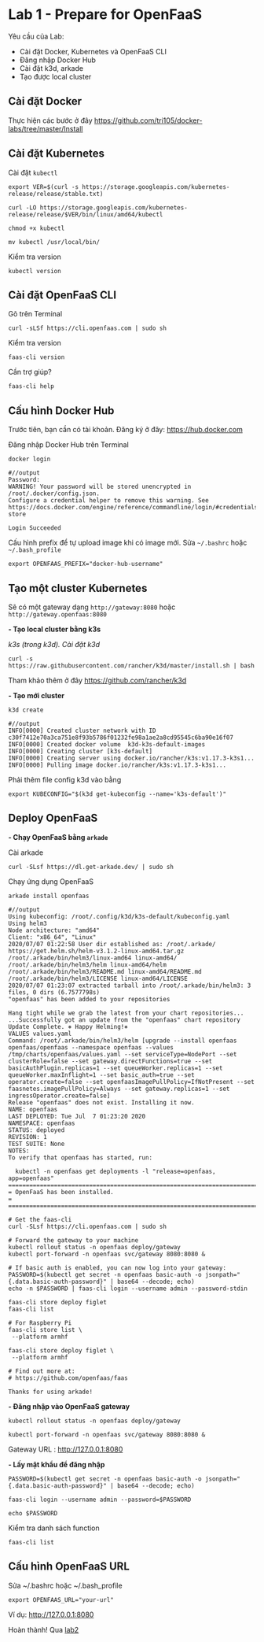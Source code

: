 # Lab 1 - Prepare for OpenFaaS

Yêu cầu của Lab:
- Cài đặt Docker, Kubernetes và OpenFaaS CLI
- Đăng nhập Docker Hub
- Cài đặt k3d, arkade
- Tạo được local cluster


## Cài đặt Docker

Thực hiện các bước ở đây https://github.com/tri105/docker-labs/tree/master/Install

## Cài đặt Kubernetes

Cài đặt `kubectl`

```
export VER=$(curl -s https://storage.googleapis.com/kubernetes-release/release/stable.txt)

curl -LO https://storage.googleapis.com/kubernetes-release/release/$VER/bin/linux/amd64/kubectl

chmod +x kubectl

mv kubectl /usr/local/bin/
```

Kiểm tra version

```
kubectl version
```

## Cài đặt OpenFaaS CLI

Gõ trên Terminal

```
curl -sLSf https://cli.openfaas.com | sudo sh
```

Kiểm tra version

```
faas-cli version
```

Cần trợ giúp?

```
faas-cli help
```

## Cấu hình Docker Hub

Trước tiên, bạn cần có tài khoản. Đăng ký ở đây: https://hub.docker.com

Đăng nhập Docker Hub trên Terminal

```
docker login

#//output
Password: 
WARNING! Your password will be stored unencrypted in /root/.docker/config.json.
Configure a credential helper to remove this warning. See
https://docs.docker.com/engine/reference/commandline/login/#credentials-store

Login Succeeded
```

Cấu hình prefix để tự upload image khi có image mới. Sửa `~/.bashrc` hoặc `~/.bash_profile`

```
export OPENFAAS_PREFIX="docker-hub-username"
```

## Tạo một cluster Kubernetes

Sẽ có một gateway dạng `http://gateway:8080` hoặc `http://gateway.openfaas:8080`

**- Tạo local cluster bằng k3s**

*k3s (trong k3d). Cài đặt k3d*

```
curl -s https://raw.githubusercontent.com/rancher/k3d/master/install.sh | bash
```

Tham khảo thêm ở đây https://github.com/rancher/k3d


**- Tạo mới cluster**

```
k3d create

#//output
INFO[0000] Created cluster network with ID c30f7412e70a3ca751e8f93b5786f01232fe98a1ae2a8cd95545c6ba90e16f07 
INFO[0000] Created docker volume  k3d-k3s-default-images 
INFO[0000] Creating cluster [k3s-default]               
INFO[0000] Creating server using docker.io/rancher/k3s:v1.17.3-k3s1... 
INFO[0000] Pulling image docker.io/rancher/k3s:v1.17.3-k3s1... 
```

Phải thêm file config k3d vào bằng

```
export KUBECONFIG="$(k3d get-kubeconfig --name='k3s-default')"
```

## Deploy OpenFaaS

**- Chạy OpenFaaS bằng `arkade`**

Cài arkade

```
curl -SLsf https://dl.get-arkade.dev/ | sudo sh
```

Chạy ứng dụng OpenFaaS

```
arkade install openfaas

#//output
Using kubeconfig: /root/.config/k3d/k3s-default/kubeconfig.yaml
Using helm3
Node architecture: "amd64"
Client: "x86_64", "Linux"
2020/07/07 01:22:58 User dir established as: /root/.arkade/
https://get.helm.sh/helm-v3.1.2-linux-amd64.tar.gz
/root/.arkade/bin/helm3/linux-amd64 linux-amd64/
/root/.arkade/bin/helm3/helm linux-amd64/helm
/root/.arkade/bin/helm3/README.md linux-amd64/README.md
/root/.arkade/bin/helm3/LICENSE linux-amd64/LICENSE
2020/07/07 01:23:07 extracted tarball into /root/.arkade/bin/helm3: 3 files, 0 dirs (6.7577798s)
"openfaas" has been added to your repositories

Hang tight while we grab the latest from your chart repositories...
...Successfully got an update from the "openfaas" chart repository
Update Complete. ⎈ Happy Helming!⎈ 
VALUES values.yaml
Command: /root/.arkade/bin/helm3/helm [upgrade --install openfaas openfaas/openfaas --namespace openfaas --values /tmp/charts/openfaas/values.yaml --set serviceType=NodePort --set clusterRole=false --set gateway.directFunctions=true --set basicAuthPlugin.replicas=1 --set queueWorker.replicas=1 --set queueWorker.maxInflight=1 --set basic_auth=true --set operator.create=false --set openfaasImagePullPolicy=IfNotPresent --set faasnetes.imagePullPolicy=Always --set gateway.replicas=1 --set ingressOperator.create=false]
Release "openfaas" does not exist. Installing it now.
NAME: openfaas
LAST DEPLOYED: Tue Jul  7 01:23:20 2020
NAMESPACE: openfaas
STATUS: deployed
REVISION: 1
TEST SUITE: None
NOTES:
To verify that openfaas has started, run:

  kubectl -n openfaas get deployments -l "release=openfaas, app=openfaas"
=======================================================================
= OpenFaaS has been installed.                                        =
=======================================================================

# Get the faas-cli
curl -SLsf https://cli.openfaas.com | sudo sh

# Forward the gateway to your machine
kubectl rollout status -n openfaas deploy/gateway
kubectl port-forward -n openfaas svc/gateway 8080:8080 &

# If basic auth is enabled, you can now log into your gateway:
PASSWORD=$(kubectl get secret -n openfaas basic-auth -o jsonpath="{.data.basic-auth-password}" | base64 --decode; echo)
echo -n $PASSWORD | faas-cli login --username admin --password-stdin

faas-cli store deploy figlet
faas-cli list

# For Raspberry Pi
faas-cli store list \
 --platform armhf

faas-cli store deploy figlet \
 --platform armhf

# Find out more at:
# https://github.com/openfaas/faas

Thanks for using arkade!
```

**- Đăng nhập vào OpenFaaS gateway**

```
kubectl rollout status -n openfaas deploy/gateway

kubectl port-forward -n openfaas svc/gateway 8080:8080 &
```

Gateway URL : http://127.0.0.1:8080

**- Lấy mật khẩu để đăng nhập**

```
PASSWORD=$(kubectl get secret -n openfaas basic-auth -o jsonpath="{.data.basic-auth-password}" | base64 --decode; echo)

faas-cli login --username admin --password=$PASSWORD

echo $PASSWORD
```

Kiểm tra danh sách function

```
faas-cli list
```

## Cấu hình OpenFaaS URL

Sửa ~/.bashrc hoặc ~/.bash_profile

```
export OPENFAAS_URL="your-url"
```

Ví dụ: http://127.0.0.1:8080

Hoàn thành! Qua [lab2](../Lab2/)